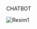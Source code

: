 CHATBOT

![Resim1](https://github.com/mertsengil/CHATBOT/assets/89454774/79af309d-4f8f-4507-8d45-d765915a73ff)

